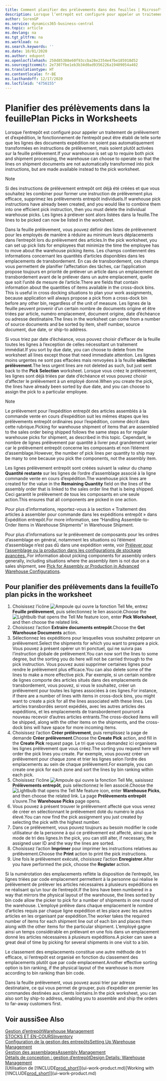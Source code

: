 ```yaml
---
title: Comment planifier des prélèvements dans des feuilles | Microsoft Docs
description: Lorsque l’entrepôt est configuré pour appeler un traitement de prélèvement et d’expédition, le fonctionnement de l’entrepôt peut être établi de telle sorte que les lignes des documents expédition ne soient pas automatiquement transformées en instructions de prélèvement, mais soient plutôt activées sur la feuille prélèvement.
author: SorenGP
ms.service: dynamics365-business-central
ms.topic: article
ms.devlang: na
ms.tgt_pltfrm: na
ms.workload: na
ms.search.keywords: ''
ms.date: 10/01/2020
ms.author: edupont
ms.openlocfilehash: 250d85308e60f93ccba28e2354e47be185918d52
ms.sourcegitcommit: 2e7307fbe1eb3b34d0ad9356226a19409054a402
ms.translationtype: HT
ms.contentlocale: fr-BE
ms.lasthandoff: 12/17/2020
ms.locfileid: "4756155"
---
```

# <a name="plan-picks-in-worksheets"></a><span data-ttu-id="50666-103">Planifier des prélèvements dans la feuille</span><span class="sxs-lookup"><span data-stu-id="50666-103">Plan Picks in Worksheets</span></span>

<span data-ttu-id="50666-104">Lorsque l’entrepôt est configuré pour appeler un traitement de prélèvement et d’expédition, le fonctionnement de l’entrepôt peut être établi de telle sorte que les lignes des documents expédition ne soient pas automatiquement transformées en instructions de prélèvement, mais soient plutôt activées sur la feuille prélèvement.</span><span class="sxs-lookup"><span data-stu-id="50666-104">If your warehouse is set up to require both pick and shipment processing, the warehouse can choose to operate so that the lines on shipment documents are not automatically transformed into pick instructions, but are made available instead to the pick worksheet.</span></span>  

> [!NOTE]  
> <span data-ttu-id="50666-105">Si des instructions de prélèvement entrepôt ont déjà été créées et que vous souhaitez les combiner pour former une instruction de prélèvement plus efficace, supprimez les prélèvements entrepôt individuels.</span><span class="sxs-lookup"><span data-stu-id="50666-105">If warehouse pick instructions have already been created, and you would like to combine them into one efficient pick instruction, then you must delete the individual warehouse picks.</span></span> <span data-ttu-id="50666-106">Les lignes à prélever sont alors listées dans la feuille.</span><span class="sxs-lookup"><span data-stu-id="50666-106">The lines to be picked can now be listed in the worksheet.</span></span>  

<span data-ttu-id="50666-107">Dans la feuille prélèvement, vous pouvez définir des listes de prélèvement pour les employés de manière à réduire au minimum leurs déplacements dans l’entrepôt lors du prélèvement des articles.</span><span class="sxs-lookup"><span data-stu-id="50666-107">In the pick worksheet, you can set up pick lists for employees that minimize the time the employee has to move about the warehouse picking items.</span></span> <span data-ttu-id="50666-108">Les champs contiennent des informations concernant les quantités d’articles disponibles dans les emplacements de transbordement. En cas de transbordement, ces champs vous permettent de planifier l’affectation des tâches, car l’application propose toujours en priorité de prélever un article dans un emplacement de transbordement avant de le prélever dans un autre emplacement, quelle que soit l’unité de mesure de l’article.</span><span class="sxs-lookup"><span data-stu-id="50666-108">There are fields that contain information about the quantities of items available in the cross-dock bins. This is useful in cross docking situations to plan your work assignments, because application will always propose a pick from a cross-dock bin before any other bin, regardless of the unit of measure.</span></span> <span data-ttu-id="50666-109">Les lignes de la feuille peuvent provenir d’un certain nombre de documents origine et être triées par article, numéro emplacement, document origine, date d’échéance ou adresse destinataire.</span><span class="sxs-lookup"><span data-stu-id="50666-109">The lines in the worksheet can come from a number of source documents and be sorted by item, shelf number, source document, due date, or ship-to address.</span></span>  

<span data-ttu-id="50666-110">Si vous triez par date d’échéance, vous pouvez choisir d’effacer de la feuille toutes les lignes à l’exception de celles nécessitant un traitement immédiat.</span><span class="sxs-lookup"><span data-stu-id="50666-110">If you sort by due date, you can choose to delete from the worksheet all lines except those that need immediate attention.</span></span> <span data-ttu-id="50666-111">Les lignes moins urgentes ne sont pas effacées mais renvoyées à la feuille **sélection prélèvement**.</span><span class="sxs-lookup"><span data-stu-id="50666-111">The less urgent lines are not deleted as such, but just sent back to the **Pick Selection** worksheet.</span></span> <span data-ttu-id="50666-112">Lorsque vous créez le prélèvement, les lignes sont déjà triées par date d’échéance et vous pouvez choisir d’affecter le prélèvement à un employé donné.</span><span class="sxs-lookup"><span data-stu-id="50666-112">When you create the pick, the lines have already been sorted by due date, and you can choose to assign the pick to a particular employee.</span></span>  

> [!NOTE]  
> <span data-ttu-id="50666-113">Le prélèvement pour l’expédition entrepôt des articles assemblés à la commande vente en cours d’expédition suit les mêmes étapes que les prélèvements entrepôt ordinaires pour l’expédition, comme décrit dans cette rubrique.</span><span class="sxs-lookup"><span data-stu-id="50666-113">Picking for warehouse shipment of items that are assembled to the sales order being shipped follows the same steps as for regular warehouse picks for shipment, as described in this topic.</span></span> <span data-ttu-id="50666-114">Cependant, le nombre de lignes prélèvement par quantité à livrer peut grandement varier car le prélèvement entrepôt concerne les composants et non l’élément d’assemblage.</span><span class="sxs-lookup"><span data-stu-id="50666-114">However, the number of pick lines per quantity to ship may be many to one because you pick the components, not the assembly item.</span></span>  
>
> <span data-ttu-id="50666-115">Les lignes prélèvement entrepôt sont créées suivant la valeur du champ **Quantité restante** sur les lignes de l’ordre d’assemblage associé à la ligne commande vente en cours d’expédition.</span><span class="sxs-lookup"><span data-stu-id="50666-115">The warehouse pick lines are created for the value in the **Remaining Quantity** field on the lines of the assembly order that is linked to the sales order line that is being shipped.</span></span> <span data-ttu-id="50666-116">Ceci garantit le prélèvement de tous les composants en une seule action.</span><span class="sxs-lookup"><span data-stu-id="50666-116">This ensures that all components are picked in one action.</span></span>  
>
> <span data-ttu-id="50666-117">Pour plus d’informations, reportez-vous à la section « Traitement des articles à assembler pour commande dans les expéditions entrepôt » dans Expédition entrepôt.</span><span class="sxs-lookup"><span data-stu-id="50666-117">For more information, see “Handling Assemble-to-Order Items in Warehouse Shipments” in Warehouse Shipment.</span></span>  
>
> <span data-ttu-id="50666-118">Pour plus d’informations sur le prélèvement de composants pour les ordres d’assemblage en général, notamment les situations où l’élément d’assemblage n’est pas dû dans une expédition vente, voir [Prélever pour l’assemblage ou la production dans les configurations de stockage avancées.](warehouse-how-to-pick-for-internal-operations-in-advanced-warehousing.md).</span><span class="sxs-lookup"><span data-stu-id="50666-118">For information about picking components for assembly orders generally, including situations where the assembly item is not due on a sales shipment, see [Pick for Assembly or Production in Advanced Warehouse Configurations](warehouse-how-to-pick-for-internal-operations-in-advanced-warehousing.md).</span></span>  

## <a name="to-plan-picks-in-the-worksheet"></a><span data-ttu-id="50666-119">Pour planifier des prélèvements dans la feuille</span><span class="sxs-lookup"><span data-stu-id="50666-119">To plan picks in the worksheet</span></span>

1. <span data-ttu-id="50666-120">Choisissez l’icône ![Ampoule qui ouvre la fonction Tell Me](media/ui-search/search_small.png "Dites-moi ce que vous voulez faire"), entrez **Feuille prélèvement**, puis sélectionnez le lien associé.</span><span class="sxs-lookup"><span data-stu-id="50666-120">Choose the ![Lightbulb that opens the Tell Me feature](media/ui-search/search_small.png "Tell me what you want to do") icon, enter **Pick Worksheet**, and then choose the related link.</span></span>  
2. <span data-ttu-id="50666-121">Choisissez l’action **Extraire documents entrepôt**.</span><span class="sxs-lookup"><span data-stu-id="50666-121">Choose the **Get Warehouse Documents** action.</span></span>  
3. <span data-ttu-id="50666-122">Sélectionnez les expéditions pour lesquelles vous souhaitez préparer un prélèvement.</span><span class="sxs-lookup"><span data-stu-id="50666-122">Select the shipments for which you want to prepare a pick.</span></span> <span data-ttu-id="50666-123">Vous pouvez à présent opérer un tri ponctuel, qui ne suivra pas l’instruction globale de prélèvement.</span><span class="sxs-lookup"><span data-stu-id="50666-123">You can now sort the lines to some degree, but the sorting you do here will not be carried through to the pick instruction.</span></span> <span data-ttu-id="50666-124">Vous pouvez aussi supprimer certaines lignes pour rendre le prélèvement plus efficace.</span><span class="sxs-lookup"><span data-stu-id="50666-124">You can also delete some of the lines to make a more effective pick.</span></span> <span data-ttu-id="50666-125">Par exemple, si un certain nombre de lignes comporte des articles situés dans des emplacements de transbordement, vous pouvez, si vous le souhaitez, créer un prélèvement pour toutes les lignes associées à ces lignes.</span><span class="sxs-lookup"><span data-stu-id="50666-125">For instance, if there are a number of lines with items in cross-dock bins, you might want to create a pick for all the lines associated with these lines.</span></span> <span data-ttu-id="50666-126">Les articles transbordés seront expédiés, avec les autres articles des expéditions, et les emplacements de transbordement pourront à nouveau recevoir d’autres articles entrants.</span><span class="sxs-lookup"><span data-stu-id="50666-126">The cross-docked items will be shipped, along with the other items on the shipments, and the cross-dock bins will have space for more incoming items.</span></span>  
4. <span data-ttu-id="50666-127">Choisissez l’action **Créer prélèvement**, puis remplissez la page de demande **Créer prélèvement**.</span><span class="sxs-lookup"><span data-stu-id="50666-127">Choose the **Create Pick** action, and fill in the **Create Pick** request page.</span></span> <span data-ttu-id="50666-128">Le tri que vous demandez ici organisera les lignes prélèvement que vous créez.</span><span class="sxs-lookup"><span data-stu-id="50666-128">The sorting you request here will order the pick lines you create.</span></span> <span data-ttu-id="50666-129">Par exemple, vous pouvez créer un prélèvement pour chaque zone et trier les lignes selon l’ordre des emplacements au sein de chaque prélèvement.</span><span class="sxs-lookup"><span data-stu-id="50666-129">For example, you can create one pick for each zone and sort the lines by bin ranking within each pick.</span></span>  
5. <span data-ttu-id="50666-130">Choisissez l’icône ![Ampoule qui ouvre la fonction Tell Me](media/ui-search/search_small.png "Dites-moi ce que vous voulez faire"), saisissez **Prélèvements entrepôt**, puis sélectionnez le lien associé.</span><span class="sxs-lookup"><span data-stu-id="50666-130">Choose the ![Lightbulb that opens the Tell Me feature](media/ui-search/search_small.png "Tell me what you want to do") icon, enter **Warehouse Picks**, and then choose the related link.</span></span> <span data-ttu-id="50666-131">La page **Prélèvements entrepôt** s’ouvre.</span><span class="sxs-lookup"><span data-stu-id="50666-131">The **Warehouse Picks** page opens.</span></span>  
6. <span data-ttu-id="50666-132">Vous pouvez à présent trouver le prélèvement affecté que vous venez de créer en sélectionnant le prélèvement doté du numéro le plus élevé.</span><span class="sxs-lookup"><span data-stu-id="50666-132">You can now find the pick assignment you just created by selecting the pick with the highest number.</span></span>  
7. <span data-ttu-id="50666-133">Dans ce prélèvement, vous pouvez toujours au besoin modifier le code utilisateur de la personne à qui ce prélèvement est affecté, ainsi que le mode de tri des lignes.</span><span class="sxs-lookup"><span data-stu-id="50666-133">In the pick, you can still alter, if necessary, the assigned user ID and the way the lines are sorted.</span></span>  
8. <span data-ttu-id="50666-134">Choisissez l’action **Imprimer** pour imprimer les instructions relatives au prélèvement.</span><span class="sxs-lookup"><span data-stu-id="50666-134">Choose the **Print** action to print the pick instructions.</span></span>  
9. <span data-ttu-id="50666-135">Une fois le prélèvement exécuté, choisissez l’action **Enregistrer**.</span><span class="sxs-lookup"><span data-stu-id="50666-135">After you have performed the pick, choose the **Register** action.</span></span>  

<span data-ttu-id="50666-136">Si la numérotation des emplacements reflète la disposition de l’entrepôt, les lignes triées par code emplacement permettent à la personne qui réalise le prélèvement de prélever les articles nécessaires à plusieurs expéditions en ne réalisant qu’un tour de l’entrepôt.</span><span class="sxs-lookup"><span data-stu-id="50666-136">If the bins have been numbered in a way that mirrors the physical layout of the warehouse, the lines sorted by bin code allow the picker to pick for a number of shipments in one round of the warehouse.</span></span> <span data-ttu-id="50666-137">L’employé prélève dans chaque emplacement le nombre d’articles requis par chaque ligne expédition et les place avec les autres articles en les organisant par expédition.</span><span class="sxs-lookup"><span data-stu-id="50666-137">The worker takes the required number of items for each shipment line out of each bin and places them along with the other items for the particular shipment.</span></span> <span data-ttu-id="50666-138">L’employé gagne ainsi un temps considérable en prélevant en une fois dans un emplacement donné les articles nécessaires à plusieurs expéditions.</span><span class="sxs-lookup"><span data-stu-id="50666-138">A picker can save a great deal of time by picking for several shipments in one visit to a bin.</span></span>  

<span data-ttu-id="50666-139">Le classement des emplacements constitue une autre méthode de tri efficace, si l’entrepôt est organisé en fonction du classement des emplacements plutôt que par code emplacement.</span><span class="sxs-lookup"><span data-stu-id="50666-139">Another effective sorting option is bin ranking, if the physical layout of the warehouse is more according to bin ranking than bin code.</span></span>  

<span data-ttu-id="50666-140">Dans la feuille prélèvement, vous pouvez aussi trier par adresse destinataire, ce qui vous permet de grouper, puis d’expédier en premier les commandes destinées aux clients lointains.</span><span class="sxs-lookup"><span data-stu-id="50666-140">In the pick worksheet, you can also sort by ship-to address, enabling you to assemble and ship the orders to far-away customers first.</span></span>  

## <a name="see-also"></a><span data-ttu-id="50666-141">Voir aussi</span><span class="sxs-lookup"><span data-stu-id="50666-141">See Also</span></span>

[<span data-ttu-id="50666-142">Gestion d’entrepôt</span><span class="sxs-lookup"><span data-stu-id="50666-142">Warehouse Management</span></span>](warehouse-manage-warehouse.md)  
[<span data-ttu-id="50666-143">STOCKS ET EN-COURS</span><span class="sxs-lookup"><span data-stu-id="50666-143">Inventory</span></span>](inventory-manage-inventory.md)  
[<span data-ttu-id="50666-144">Configuration de la gestion des entrepôts</span><span class="sxs-lookup"><span data-stu-id="50666-144">Setting Up Warehouse Management</span></span>](warehouse-setup-warehouse.md)  
[<span data-ttu-id="50666-145">Gestion des assemblages</span><span class="sxs-lookup"><span data-stu-id="50666-145">Assembly Management</span></span>](assembly-assemble-items.md)  
[<span data-ttu-id="50666-146">Détails de conception : gestion d’entrepôt</span><span class="sxs-lookup"><span data-stu-id="50666-146">Design Details: Warehouse Management</span></span>](design-details-warehouse-management.md)  
<span data-ttu-id="50666-147">[Utilisation de [!INCLUDE[prod_short](includes/prod_short.md)]](ui-work-product.md)</span><span class="sxs-lookup"><span data-stu-id="50666-147">[Working with [!INCLUDE[prod_short](includes/prod_short.md)]](ui-work-product.md)</span></span>  

